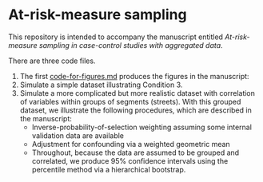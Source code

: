 # At-risk-measure sampling
This repository is intended to accompany the manuscript entitled *At-risk-measure sampling in case-control studies with aggregated data*.

There are three code files.
1. The first [code-for-figures.md](https://github.com/michaeldgarber/at-risk-measure-sampling/blob/master/code/code-for-figures.md) produces the figures in the manuscript: 
2. Simulate a simple dataset illustrating Condition 3.
3. Simulate a more complicated but more realistic dataset with correlation of variables within groups of segments (streets). With this grouped dataset, we illustrate the following procedures, which are described in the manuscript:
    + Inverse-probability-of-selection weighting assuming some internal validation data are available
    + Adjustment for confounding via a weighted geometric mean
    + Throughout, because the data are assumed to be grouped and correlated, we produce 95% confidence intervals using the percentile method via a hierarchical bootstrap.



